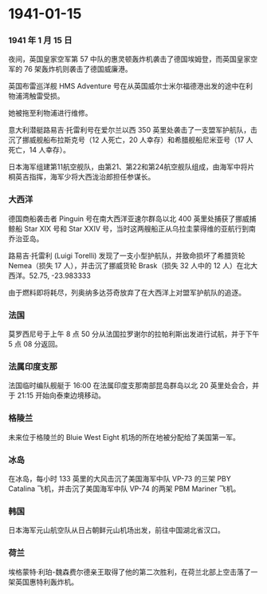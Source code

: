 # 1941-01-15

### 1941 年 1 月 15 日

夜间，英国皇家空军第 57
中队的惠灵顿轰炸机袭击了德国埃姆登，而英国皇家空军的 76
架轰炸机则袭击了德国威廉港。

英国布雷巡洋舰 HMS Adventure
号在从英国威尔士米尔福德港出发的途中在利物浦湾触雷受损。

她被拖至利物浦进行维修。

意大利潜艇路易吉·托雷利号在爱尔兰以西 350
英里处袭击了一支盟军护航队，击沉了挪威舰船布拉斯克号（12 人死亡，20
人幸存）和希腊舰船尼米亚号（17 人死亡，14 人幸存）。

日本海军组建第11航空舰队，由第21、第22和第24航空舰队组成，由海军中将片桐英吉指挥，海军少将大西泷治郎担任参谋长。

### 大西洋

德国商船袭击者 Pinguin 号在南大西洋亚速尔群岛以北 400
英里处捕获了挪威捕鲸船 Star XIX 号和 Star XXIV
号，当时这两艘船正从乌拉圭蒙得维的亚航行到南乔治亚岛。

路易吉·托雷利 (Luigi Torelli) 发现了一支小型护航队，并致命损坏了希腊货轮
Nemea（损失 17 人），并击沉了挪威货轮 Brask（损失 32 人中的 12
人）在北大西洋。52.75, -23.983333

由于燃料即将耗尽，列奥纳多达芬奇放弃了在大西洋上对盟军护航队的追逐。

### 法国

莫罗西尼号于上午 8 点 50
分从法国拉罗谢尔的拉帕利斯出发进行试航，并于下午 5 点 08 分返回。

### 法属印度支那

法国临时编队舰艇于 16:00 在法属印度支那南部昆岛群岛以北 20
英里处会合，并于 21:15 开始向泰柬边境移动。

### 格陵兰

未来位于格陵兰的 Bluie West Eight 机场的所在地被分配给了美国第一军。

### 冰岛

在冰岛，每小时 133 英里的大风击沉了美国海军中队 VP-73 的三架 PBY
Catalina 飞机，并击沉了美国海军中队 VP-74 的两架 PBM Mariner 飞机。

### 韩国

日本海军元山航空队从日占朝鲜元山机场出发，前往中国湖北省汉口。

### 荷兰

埃格蒙特·利珀-魏森费尔德亲王取得了他的第二次胜利，在荷兰北部上空击落了一架英国惠特利轰炸机。